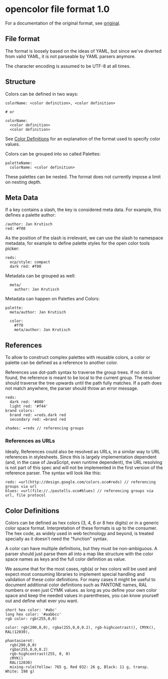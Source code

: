 # opencolor file format 1.0

For a documentation of the original format, see [original](original.md).

## File format

The format is loosely based on the ideas of YAML, but since we've diverted from valid YAML, it is not parseable by YAML parsers anymore.

The character encoding is assumed to be UTF-8 at all times.

## Structure

Colors can be defined in two ways:

```
colorName: <color definition>, <color definition>

# or

colorName:
  <color definition>
  <color definition>
```

See [Color Definitions](#color-definitions) for an explanation of the format used to specify color values.

Colors can be grouped into so called Palettes:

```
paletteName:
  colorName: <color definition>
```

These palettes can be nested. The format does not currently impose a limit on nesting depth.

## Meta Data

If a key contains a slash, the key is considered meta data. For example, this defines a palette author:

```
/author: Jan Krutisch
red: #f00

```

As the position of the slash is irrelevant, we can use the slash to namespace metadata, for example to define
palette styles for the open color tools picker:

```
reds:
  ocp/style: compact
  dark red: #f00
```

Metadata can be grouped as well:

```
  meta/
    author: Jan Krutisch
```

Metadata can happen on Palettes and Colors:

```
palette:
  meta/author: Jan Krutisch

  color:
    #ff0
    meta/author: Jan Krutisch
```

## References

To allow to construct complex palettes with reusable colors, a color or palette can be defined as a reference to another color.

References use dot-path syntax to traverse the group trees. If no dot is found, the reference is meant to be local to
the current group. The resolver should traverse the tree upwards until the path fully matches. If a path does not match anywhere, the parser should throw an error message.

```
reds:
  dark red: '#800'
  light red: '#f44'
brand colors:
  brand red: =reds.dark red
  secondary red: =brand red

shades: =reds // referencing groups
```

### References as URLs

Ideally, References could also be resolved as URLs, in a similar way to URL references in stylesheets. Since this is largely implementation dependent (and, in the case of JavaScript, even runtime dependent), the URL resolving is not part of this spec and will not be implemented in the first version of the reference parser. The syntax will look like this:

```
reds: =url(http://design.google.com/colors.oco#reds) // referencing groups via url
blues: =url(file://./pastells.oco#blues) // referencing groups via url, file protocol
```

## Color Definitions

Colors can be defined as hex colors (3, 4, 6 or 8 hex digits) or in a generic color space format. Interpretation of these formats is up to the consumer. The hex code, as widely used in web technology and beyond, is treated specially as it doesn't need the "function" syntax.

A color can have multiple definitions, but they must be non-ambiguous. A parser should just parse them all into a map like structure with the color space names as keys and the full color definition as value.

We assume that for the most cases, rgb(a) or hex colors will be used and expect most consuming libraries to implement special handling and validation of these color definitions. For many cases it might be useful to document additional color definitions such as PANTONE names, RAL numbers or even just CYMK values. as long as you define your own color space and keep the needed values in parentheses, you can know yourself out and define what ever you want.

```
short hex color: '#abc'
long hex color: '#aabbcc'
rgb color: rgb(255,0,0)

color: rgb(200,0,0), rgba(255,0,0,0.2), rgb-highcontrast(), CMYK(), RAL(12030),

phantasierot:
  rgb(200,0,0)
  rgba(255,0,0,0.2)
  rgb-highcontrast(255, 0, 0)
  cMYK()
  RAL(12030)
  mixing-rule(Yellow: 765 g, Red 032: 26 g, Black: 11 g, transp. White: 198 g)  
```
